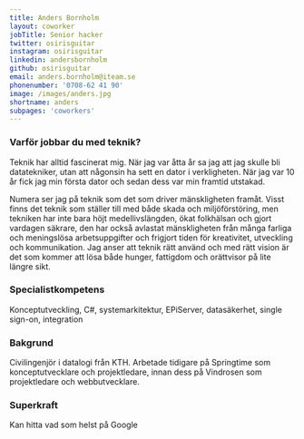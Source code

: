 ```yaml
---
title: Anders Bornholm
layout: coworker
jobTitle: Senior hacker
twitter: osirisguitar
instagram: osirisguitar
linkedin: andersbornholm
github: osirisguitar
email: anders.bornholm@iteam.se
phonenumber: '0708-62 41 90'
image: /images/anders.jpg
shortname: anders
subpages: 'coworkers'
---
```


### Varför jobbar du med teknik?
Teknik har alltid fascinerat mig. När jag var åtta år sa jag att jag skulle bli datatekniker, utan att någonsin ha sett en dator i verkligheten. När jag var 10 år fick jag min första dator och sedan dess var min framtid utstakad.

Numera ser jag på teknik som det som driver mänskligheten framåt. Visst finns det teknik som ställer till med både skada och miljöförstöring, men tekniken har inte bara höjt medellivslängden, ökat folkhälsan och gjort vardagen säkrare, den har också avlastat mänskligheten från många farliga och meningslösa arbetsuppgifter och frigjort tiden för kreativitet, utveckling och kommunikation. Jag anser att teknik rätt använd och med rätt vision är det som kommer att lösa både hunger, fattigdom och orättvisor på lite längre sikt.

### Specialistkompetens
Konceptutveckling, C#, systemarkitektur, EPiServer, datasäkerhet, single sign-on, integration

### Bakgrund
Civilingenjör i datalogi från KTH. Arbetade tidigare på Springtime som konceptutvecklare och projektledare, innan dess på Vindrosen som projektledare och webbutvecklare.

### Superkraft
Kan hitta vad som helst på Google